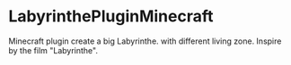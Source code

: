 # LabyrinthePluginMinecraft
Minecraft plugin create a big Labyrinthe.
with different living zone.
Inspire by the film "Labyrinthe".
